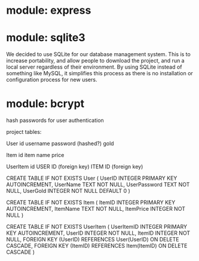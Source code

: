 # module: express


# module: sqlite3

We decided to use SQLite for our database management system. This is to increase portability, and allow people to download the project, and run a local server regardless of their environment. By using SQLite instead of something like MySQL, it simplifies this process as there is no installation or configuration process for new users.


# module: bcrypt

hash passwords for user authentication


project tables:

User
    id
    username
    password (hashed?)
    gold

Item
    id
    item name
    price


UserItem
    id
    USER ID (foreign key)
    ITEM ID (foreign key)


CREATE TABLE IF NOT EXISTS User (
    UserID INTEGER PRIMARY KEY AUTOINCREMENT,
    UserName TEXT NOT NULL,
    UserPassword TEXT NOT NULL,
    UserGold INTEGER NOT NULL DEFAULT 0
)

CREATE TABLE IF NOT EXISTS Item (
    ItemID INTEGER PRIMARY KEY AUTOINCREMENT,
    ItemName TEXT NOT NULL,
    ItemPrice INTEGER NOT NULL
)

CREATE TABLE IF NOT EXISTS UserItem (
    UserItemID INTEGER PRIMARY KEY AUTOINCREMENT,
    UserID INTEGER NOT NULL,
    ItemID INTEGER NOT NULL,
    FOREIGN KEY (UserID) REFERENCES User(UserID) ON DELETE CASCADE,
    FOREIGN KEY (ItemID) REFERENCES Item(ItemID) ON DELETE CASCADE
)